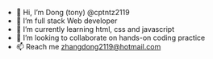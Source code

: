 - 👋 Hi, I’m Dong (tony) @cptntz2119
- 👀 I’m full stack Web developer
- 🌱 I’m currently learning html, css and javascript
- 💞️ I’m looking to collaborate on hands-on coding practice
- 📫 Reach me zhangdong2119@hotmail.com

<!---
cptntz2119/cptntz2119 is a ✨ special ✨ repository because its `README.md` (this file) appears on your GitHub profile.
You can click the Preview link to take a look at your changes.
--->
